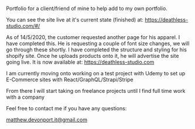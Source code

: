 Portfolio for a client/friend of mine to help add to my own portfolio.

You can see the site live at it's current state (finished) at:
https://deathless-studio.com/#/

As of 14/5/2020, the customer requested another page for his apparel. I have completed this.
He is requesting a couple of font size changes, we will go through these shortly. I have completed the structure and styling for his shopify site. Once he uploads products onto it, he will advertise the site going live. 
It is now available at: https://deathless-studio.com

I am currently moving onto working on a test project with Udemy to set up E-Commerce sites with React/GraphQL/Strapi/Stripe

From there I will start taking on freelance projects until I find full time work with a company

Feel free to contact me if you have any questions:

matthew.devonport.it@gmail.com

